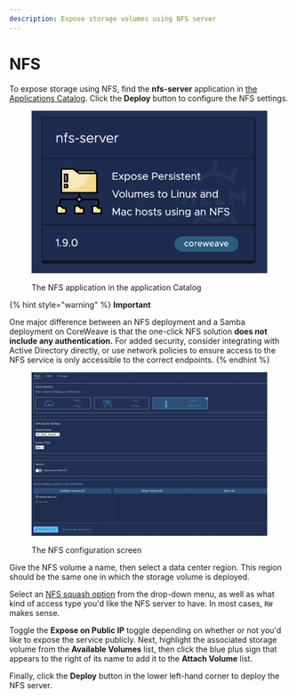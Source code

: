 ```yaml
---
description: Expose storage volumes using NFS server
---
```


# NFS

To expose storage using NFS, find the **nfs-server** application in [the Applications Catalog](../../../../coreweave-kubernetes/coreweave-cloud-ui/applications-catalog.md). Click the **Deploy** button to configure the NFS settings.

<figure><img src="../../../../.gitbook/assets/image (29) (2) (1).png" alt="The NFS application in the application Catalog"><figcaption><p>The NFS application in the application Catalog</p></figcaption></figure>

{% hint style="warning" %}
**Important**

One major difference between an NFS deployment and a Samba deployment on CoreWeave is that the one-click NFS solution **does not include any authentication.** For added security, consider integrating with Active Directory directly, or use network policies to ensure access to the NFS service is only accessible to the correct endpoints.
{% endhint %}

<figure><img src="../../../../.gitbook/assets/image (27) (1).png" alt="The NFS configuration screen"><figcaption><p>The NFS configuration screen</p></figcaption></figure>

Give the NFS volume a name, then select a data center region. This region should be the same one in which the storage volume is deployed.

Select an [NFS squash option](https://docs.qnap.com/operating-system/qts/4.5.x/en-us/GUID-4A850D3A-5293-4B13-ABEF-8B66D1384BFC.html) from the drop-down menu, as well as what kind of access type you'd like the NFS server to have. In most cases, `RW` makes sense.

Toggle the **Expose on Public IP** toggle depending on whether or not you'd like to expose the service publicly. Next, highlight the associated storage volume from the **Available Volumes** list, then click the blue plus sign that appears to the right of its name to add it to the **Attach Volume** list.

Finally, click the **Deploy** button in the lower left-hand corner to deploy the NFS server.
